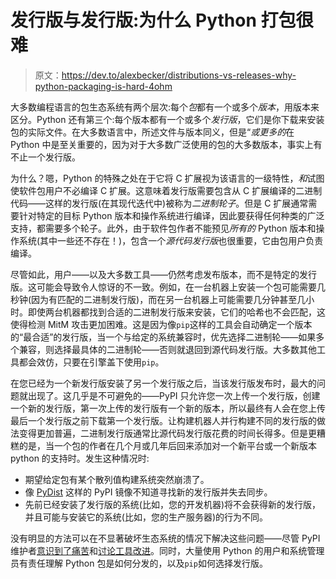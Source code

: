 # 发行版与发行版:为什么 Python 打包很难

> 原文：<https://dev.to/alexbecker/distributions-vs-releases-why-python-packaging-is-hard-4ohm>

大多数编程语言的包生态系统有两个层次:每个*包*都有一个或多个*版本*，用版本来区分。Python 还有第三个:每个版本都有一个或多个*发行版*，它们是你下载来安装包的实际文件。在大多数语言中，所述文件与版本同义，但是“*或更多的*在 Python 中是至关重要的，因为对于大多数广泛使用的包的大多数版本，事实上有不止一个发行版。

为什么？嗯，Python 的特殊之处在于它将 C 扩展视为该语言的一级特性，*和*试图使软件包用户不必编译 C 扩展。这意味着发行版需要包含从 C 扩展编译的二进制代码——这样的发行版(在其现代迭代中)被称为*二进制轮子*。但是 C 扩展通常需要针对特定的目标 Python 版本和操作系统进行编译，因此要获得任何种类的广泛支持，都需要多个轮子。此外，由于软件包作者不能预见*所有的* Python 版本和操作系统(其中一些还不存在！)，包含一个*源代码发行版*也很重要，它由包用户负责编译。

尽管如此，用户——以及大多数工具——仍然考虑发布版本，而不是特定的发行版。这可能会导致令人惊讶的不一致。例如，在一台机器上安装一个包可能需要几秒钟(因为有匹配的二进制发行版)，而在另一台机器上可能需要几分钟甚至几小时。即使两台机器都找到合适的二进制发行版来安装，它们的哈希也不会匹配，这使得检测 MitM 攻击更加困难。这是因为像`pip`这样的工具会自动确定一个版本的“最合适”的发行版，当一个与给定的系统兼容时，优先选择二进制轮——如果多个兼容，则选择最具体的二进制轮——否则就退回到源代码发行版。大多数其他工具都会效仿，只要在引擎盖下使用`pip`。

在您已经为一个新发行版安装了另一个发行版之后，当该发行版发布时，最大的问题就出现了。这几乎是不可避免的——PyPI 只允许您一次上传一个发行版，创建一个新的发行版，第一次上传的发行版有一个新的版本，所以最终有人会在您上传最后一个发行版之前下载第一个发行版。让构建机器人并行构建不同的发行版的做法变得更加普遍，二进制发行版通常比源代码发行版花费的时间长得多。但是更糟糕的是，当一个包的作者在几个月或几年后回来添加对一个新平台或一个新版本 python 的支持时。发生这种情况时:

*   期望给定包有某个散列值构建系统突然崩溃了。
*   像 [PyDist](https://pydist.com) 这样的 PyPI 镜像不知道寻找新的发行版并失去同步。
*   先前已经安装了发行版的系统(比如，您的开发机器)将不会获得新的发行版，并且可能与安装它的系统(比如，您的生产服务器)的行为不同。

没有明显的方法可以在不显著破坏生态系统的情况下解决这些问题——尽管 PyPI 维护者[意识到了痛苦](https://github.com/pypa/packaging.python.org/issues/564)和[讨论工具改进](https://github.com/pypa/pip/issues/5874)。同时，大量使用 Python 的用户和系统管理员有责任理解 Python 包是如何分发的，以及`pip`如何选择发行版。